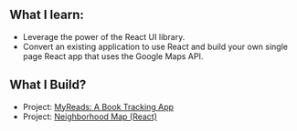 ## What I learn:

- Leverage the power of the React UI library.
- Convert an existing application to use React and build your own single page React app that uses the Google Maps API.

## What I Build?

- Project: [MyReads: A Book Tracking App](https://github.com/archanaserver/udacity-frontend-nanodegree-projects/tree/master/Part%205:%20Building%20with%20React/MyReads:%20A%20Book%20Tracking%20App)
- Project: [Neighborhood Map (React)]()
